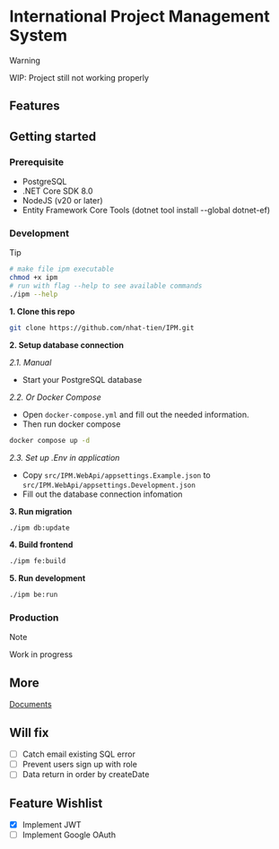 # International Project Management System

> [!WARNING]
> WIP: Project still not working properly

## Features

## Getting started
### Prerequisite
- PostgreSQL
- .NET Core SDK 8.0
- NodeJS (v20 or later)
- Entity Framework Core Tools (dotnet tool install --global dotnet-ef) 

### Development 
> [!tip]
> ```bash
> # make file ipm executable
> chmod +x ipm
> # run with flag --help to see available commands
> ./ipm --help
> ```

**1. Clone this repo**
```bash
git clone https://github.com/nhat-tien/IPM.git
```

**2. Setup database connection**

*2.1. Manual*
- Start your PostgreSQL database

*2.2. Or Docker Compose*
- Open `docker-compose.yml` and fill out the needed information.
- Then run docker compose
```bash
docker compose up -d
```

*2.3. Set up .Env in application*
- Copy `src/IPM.WebApi/appsettings.Example.json` to `src/IPM.WebApi/appsettings.Development.json`
- Fill out the database connection infomation

**3. Run migration**
```bash
./ipm db:update
```

**4. Build frontend**
```bash
./ipm fe:build
```

**5. Run development**
```bash
./ipm be:run
```

### Production 
> [!NOTE]  
> Work in progress

## More
[Documents](/docs/README.md)

## Will fix
- [ ] Catch email existing SQL error
- [ ] Prevent users sign up with role
- [ ] Data return in order by createDate 

## Feature Wishlist
- [x] Implement JWT
- [ ] Implement Google OAuth
